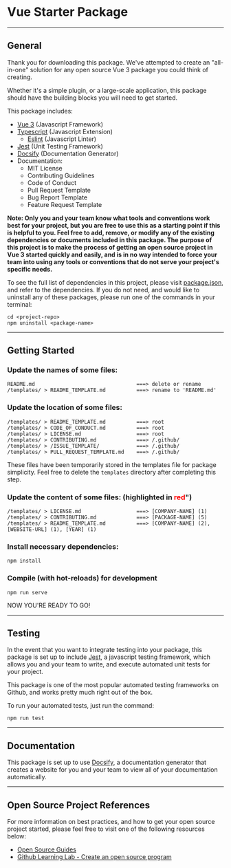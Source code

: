 # Vue Starter Package
---

## General
Thank you for downloading this package. We've attempted to create an "all-in-one" solution for any
open source Vue 3 package you could think of creating.

Whether it's a simple plugin, or a large-scale application, this package should have the building
blocks you will need to get started.

This package includes:
* [Vue 3](https://v3.vuejs.org/) (Javascript Framework)
* [Typescript](https://www.typescriptlang.org/) (Javascript Extension)
    * [Eslint](https://eslint.org/) (Javascript Linter)
* [Jest](https://jestjs.io/) (Unit Testing Framework)
* [Docsify](https://docsify.js.org/#/) (Documentation Generator)
* Documentation:
    * MIT License
    * Contributing Guidelines
    * Code of Conduct
    * Pull Request Template
    * Bug Report Template
    * Feature Request Template

**Note: Only you and your team know what tools and conventions work best for your project, but you
are free to use this as a starting point if this is helpful to you. Feel free to add, remove, or
modify any of the existing dependencies or documents included in this package. The purpose of this
project is to make the process of getting an open source project in Vue 3 started quickly and
easily, and is in no way intended to force your team into using any tools or conventions that do
not serve your project's specific needs.**

To see the full list of dependencies in this project, please visit [package.json](package.json),
and refer to the dependencies. If you do not need, and would like to uninstall any of these
packages, please run one of the commands in your terminal:
```
cd <project-repo>
npm uninstall <package-name>
```

---

## Getting Started

### Update the names of some files:
```
README.md                                 ===> delete or rename
/templates/ > README_TEMPLATE.md          ===> rename to 'README.md'
```

### Update the location of some files:
```
/templates/ > README_TEMPLATE.md          ===> root
/templates/ > CODE_OF_CONDUCT.md          ===> root
/templates/ > LICENSE.md                  ===> root
/templates/ > CONTRIBUTING.md             ===> /.github/
/templates/ > /ISSUE_TEMPLATE/            ===> /.github/
/templates/ > PULL_REQUEST_TEMPLATE.md    ===> /.github/
```
These files have been temporarily stored in the templates file for package simplicity.
Feel free to delete the `templates` directory after completing this step.

### Update the content of some files: (highlighted in <span style="color:red">red</span>")
```
/templates/ > LICENSE.md                  ===> [COMPANY-NAME] (1)
/templates/ > CONTRIBUTING.md             ===> [PACKAGE-NAME] (5)
/templates/ > README_TEMPLATE.md          ===> [COMPANY-NAME] (2), [WEBSITE-URL] (1), [YEAR] (1)
```

### Install necessary dependencies:
```
npm install
```

### Compile (with hot-reloads) for development
```
npm run serve
```

NOW YOU'RE READY TO GO!

---

## Testing
In the event that you want to integrate testing into your package, this package is set up to include
[Jest](https://jestjs.io/), a javascript testing framework, which allows you and your team to write,
and execute automated unit tests for your project.

This package is one of the most popular automated testing frameworks on Github, and works pretty
much right out of the box.

To run your automated tests, just run the command:
```
npm run test
```

---

## Documentation
This package is set up to use [Docsify](https://docsify.js.org/#/), a documentation generator that
creates a website for you and your team to view all of your documentation automatically.

---

## Open Source Project References
For more information on best practices, and how to get your open source project started, please
feel free to visit one of the following resources below:

* [Open Source Guides](https://opensource.guide/starting-a-project/)
* [Github Learning Lab - Create an open source program](https://lab.github.com/githubtraining/create-an-open-source-program)
